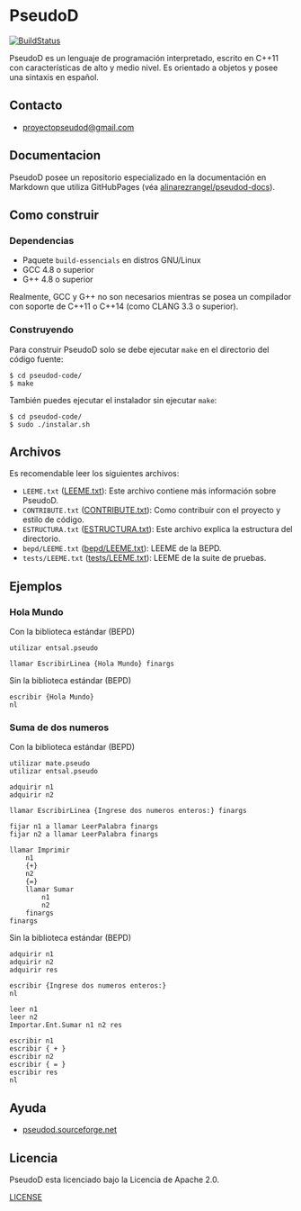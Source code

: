 # PseudoD #

[![BuildStatus](https://travis-ci.org/alinarezrangel/PseudoD.svg?branch=master)](https://travis-ci.org/alinarezrangel/PseudoD)

PseudoD es un lenguaje de programación interpretado, escrito en C++11 con
características de alto y medio nivel. Es orientado a objetos y posee una
sintaxis en español.

## Contacto

* <proyectopseudod@gmail.com>

## Documentacion

PseudoD posee un repositorio especializado en la documentación en Markdown que
utiliza GitHubPages (véa [alinarezrangel/pseudod-docs](https://github.com/alinarezrangel/pseudod-docs)).

## Como construir

### Dependencias

* Paquete `build-essencials` en distros GNU/Linux
* GCC 4.8 o superior
* G++ 4.8 o superior

Realmente, GCC y G++ no son necesarios mientras se posea un compilador con
soporte de C++11 o C++14 (como CLANG 3.3 o superior).

### Construyendo

Para construir PseudoD solo se debe ejecutar `make` en el directorio del
código fuente:

```
$ cd pseudod-code/
$ make
```

También puedes ejecutar el instalador sin ejecutar `make`:

```
$ cd pseudod-code/
$ sudo ./instalar.sh
```

## Archivos

Es recomendable leer los siguientes archivos:

* `LEEME.txt` ([LEEME.txt](LEEME.txt)): Este archivo contiene más información
sobre PseudoD.
* `CONTRIBUTE.txt` ([CONTRIBUTE.txt](CONTRIBUTE.txt)): Como contribuir con el
proyecto y estilo de código.
* `ESTRUCTURA.txt` ([ESTRUCTURA.txt](ESTRUCTURA.txt)): Este archivo explica
la estructura del directorio.
* `bepd/LEEME.txt` ([bepd/LEEME.txt](bepd/LEEME.txt)): LEEME de la BEPD.
* `tests/LEEME.txt` ([tests/LEEME.txt](tests/LEEME.txt)): LEEME de la suite de
pruebas.

## Ejemplos

### Hola Mundo

Con la biblioteca estándar (BEPD)

```pseudod
utilizar entsal.pseudo

llamar EscribirLinea {Hola Mundo} finargs
```

Sin la biblioteca estándar (BEPD)

```pseudod
escribir {Hola Mundo}
nl
```

### Suma de dos numeros

Con la biblioteca estándar (BEPD)

```pseudod
utilizar mate.pseudo
utilizar entsal.pseudo

adquirir n1
adquirir n2

llamar EscribirLinea {Ingrese dos numeros enteros:} finargs

fijar n1 a llamar LeerPalabra finargs
fijar n2 a llamar LeerPalabra finargs

llamar Imprimir
	n1
	{+}
	n2
	{=}
	llamar Sumar
		n1
		n2
	finargs
finargs
```

Sin la biblioteca estándar (BEPD)

```pseudod
adquirir n1
adquirir n2
adquirir res

escribir {Ingrese dos numeros enteros:}
nl

leer n1
leer n2
Importar.Ent.Sumar n1 n2 res

escribir n1
escribir { + }
escribir n2
escribir { = }
escribir res
nl
```

## Ayuda

* [pseudod.sourceforge.net](http://pseudod.sourceforge.net)

## Licencia

PseudoD esta licenciado bajo la Licencia de Apache 2.0.

[LICENSE](LICENSE)
